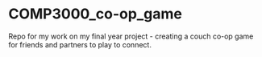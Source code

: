 # COMP3000_co-op_game
Repo for my work on my final year project - creating a couch co-op game for friends and partners to play to connect.
